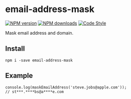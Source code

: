 # email-address-mask

[![NPM version](https://img.shields.io/npm/v/email-address-mask.svg?style=flat-square)](https://www.npmjs.com/package/email-address-mask)
[![NPM downloads](https://img.shields.io/npm/dm/email-address-mask.svg?style=flat-square)](https://www.npmjs.com/package/email-address-mask)
[![Code Style](https://img.shields.io/badge/code%20style-prettier-brightgreen.svg)](https://github.com/prettier/prettier)

Mask email address and domain.

## Install

```
npm i -save email-address-mask
```

## Example

```
console.log(maskEmailAddress('steve.jobs@apple.com'));
// st***.****bs@a****e.com
```